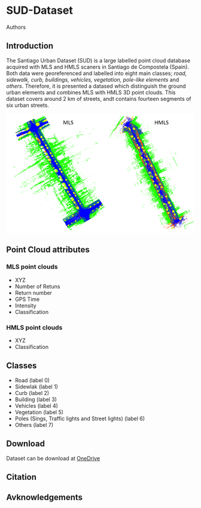 # SUD-Dataset
Authors
## Introduction
The Santiago Urban Dataset (SUD) is a large labelled point cloud database acquired with MLS and HMLS scaners in Santiago de Compostela (Spain). Both data were georeferenced and labelled into eight main classes; *road, sidewalk, curb, buildings, vehicles, vegetation, pole-like elements* and *others*. Therefore, it is presented a datased which distinguish the ground urban elements and combines MLS with HMLS 3D point clouds.
This dataset covers around 2 km of streets, andt contains fourteen segments of six urban streets.

![Esto es una imagen](Image_1.png)
## Point Cloud attributes
### MLS point clouds
- XYZ
- Number of Retuns
- Return number
- GPS Time
- Intensity
- Classification

### HMLS point clouds
- XYZ
- Classification

## Classes
- Road (label 0)
- Sidewlak (label 1)
- Curb (label 2)
- Building (label 3)
- Vehicles (label 4)
- Vegetation (label 5)
- Poles (Sings, Traffic lights and Street lights) (label 6)
- Others (label 7)

## Download
Dataset can be download at [OneDrive](https://universidadevigo-my.sharepoint.com/:f:/g/personal/silvgonzalez_uvigo_gal/Em0OZC-FmxtBgrXdZgxGrewBdVgkexzcJ-SDFIYJSMRK5A?e=mZMWnZ)
## Citation

## Avknowledgements
